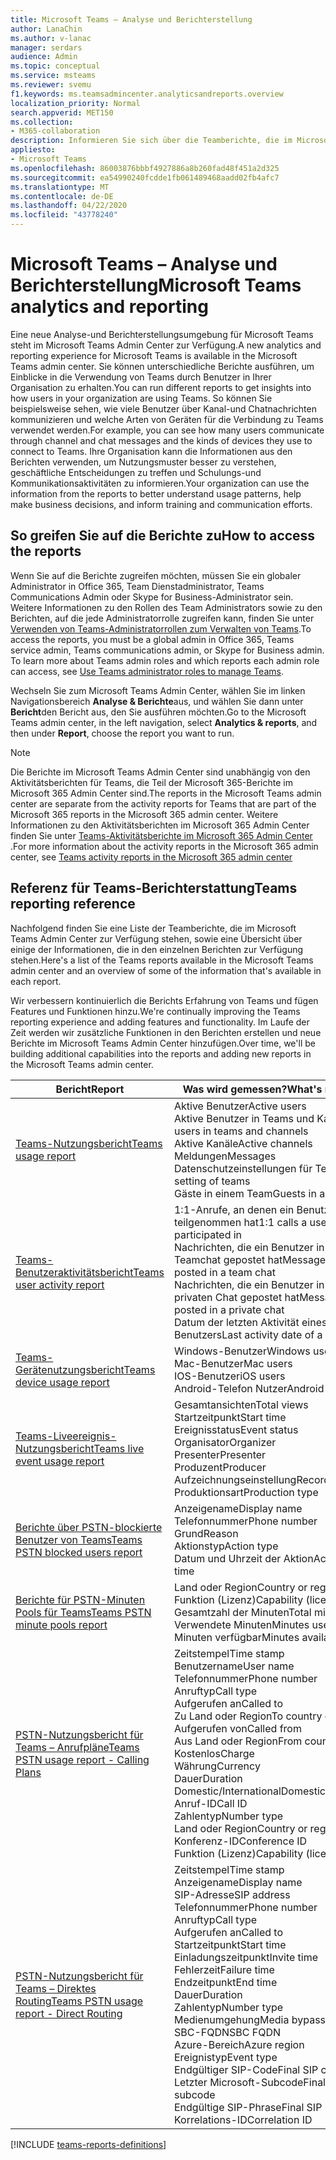 ```yaml
---
title: Microsoft Teams – Analyse und Berichterstellung
author: LanaChin
ms.author: v-lanac
manager: serdars
audience: Admin
ms.topic: conceptual
ms.service: msteams
ms.reviewer: svemu
f1.keywords: ms.teamsadmincenter.analyticsandreports.overview
localization_priority: Normal
search.appverid: MET150
ms.collection:
- M365-collaboration
description: Informieren Sie sich über die Teamberichte, die im Microsoft Teams Admin Center zur Verfügung stehen.
appliesto:
- Microsoft Teams
ms.openlocfilehash: 86003876bbbf4927886a8b260fad48f451a2d325
ms.sourcegitcommit: ea54990240fcdde1fb061489468aadd02fb4afc7
ms.translationtype: MT
ms.contentlocale: de-DE
ms.lasthandoff: 04/22/2020
ms.locfileid: "43778240"
---
```

# <a name="microsoft-teams-analytics-and-reporting"></a><span data-ttu-id="b7daa-103">Microsoft Teams – Analyse und Berichterstellung</span><span class="sxs-lookup"><span data-stu-id="b7daa-103">Microsoft Teams analytics and reporting</span></span>

<span data-ttu-id="b7daa-104">Eine neue Analyse-und Berichterstellungsumgebung für Microsoft Teams steht im Microsoft Teams Admin Center zur Verfügung.</span><span class="sxs-lookup"><span data-stu-id="b7daa-104">A new analytics and reporting experience for Microsoft Teams is available in the Microsoft Teams admin center.</span></span> <span data-ttu-id="b7daa-105">Sie können unterschiedliche Berichte ausführen, um Einblicke in die Verwendung von Teams durch Benutzer in Ihrer Organisation zu erhalten.</span><span class="sxs-lookup"><span data-stu-id="b7daa-105">You can run different reports to get insights into how users in your organization are using Teams.</span></span> <span data-ttu-id="b7daa-106">So können Sie beispielsweise sehen, wie viele Benutzer über Kanal-und Chatnachrichten kommunizieren und welche Arten von Geräten für die Verbindung zu Teams verwendet werden.</span><span class="sxs-lookup"><span data-stu-id="b7daa-106">For example, you can see how many users communicate through channel and chat messages and the kinds of devices they use to connect to Teams.</span></span> <span data-ttu-id="b7daa-107">Ihre Organisation kann die Informationen aus den Berichten verwenden, um Nutzungsmuster besser zu verstehen, geschäftliche Entscheidungen zu treffen und Schulungs-und Kommunikationsaktivitäten zu informieren.</span><span class="sxs-lookup"><span data-stu-id="b7daa-107">Your organization can use the information from the reports to better understand usage patterns, help make business decisions, and inform training and communication efforts.</span></span>

## <a name="how-to-access-the-reports"></a><span data-ttu-id="b7daa-108">So greifen Sie auf die Berichte zu</span><span class="sxs-lookup"><span data-stu-id="b7daa-108">How to access the reports</span></span>

<span data-ttu-id="b7daa-109">Wenn Sie auf die Berichte zugreifen möchten, müssen Sie ein globaler Administrator in Office 365, Team Dienstadministrator, Teams Communications Admin oder Skype for Business-Administrator sein. Weitere Informationen zu den Rollen des Team Administrators sowie zu den Berichten, auf die jede Administratorrolle zugreifen kann, finden Sie unter [Verwenden von Teams-Administratorrollen zum Verwalten von Teams](../using-admin-roles.md).</span><span class="sxs-lookup"><span data-stu-id="b7daa-109">To access the reports, you must be a global admin in Office 365, Teams service admin, Teams communications admin, or Skype for Business admin. To learn more about Teams admin roles and which reports each admin role can access, see [Use Teams administrator roles to manage Teams](../using-admin-roles.md).</span></span>

<span data-ttu-id="b7daa-110">Wechseln Sie zum Microsoft Teams Admin Center, wählen Sie im linken Navigationsbereich **Analyse & Berichte**aus, und wählen Sie dann unter **Bericht**den Bericht aus, den Sie ausführen möchten.</span><span class="sxs-lookup"><span data-stu-id="b7daa-110">Go to the Microsoft Teams admin center, in the left navigation, select **Analytics & reports**, and then under **Report**, choose the report you want to run.</span></span>

> [!NOTE]
> <span data-ttu-id="b7daa-111">Die Berichte im Microsoft Teams Admin Center sind unabhängig von den Aktivitätsberichten für Teams, die Teil der Microsoft 365-Berichte im Microsoft 365 Admin Center sind.</span><span class="sxs-lookup"><span data-stu-id="b7daa-111">The reports in the Microsoft Teams admin center are separate from the activity reports for Teams that are part of the Microsoft 365 reports in the Microsoft 365 admin center.</span></span> <span data-ttu-id="b7daa-112">Weitere Informationen zu den Aktivitätsberichten im Microsoft 365 Admin Center finden Sie unter [Teams-Aktivitätsberichte im Microsoft 365 Admin Center](../teams-activity-reports.md) .</span><span class="sxs-lookup"><span data-stu-id="b7daa-112">For more information about the activity reports in the Microsoft 365 admin center, see [Teams activity reports in the Microsoft 365 admin center](../teams-activity-reports.md)</span></span>

## <a name="teams-reporting-reference"></a><span data-ttu-id="b7daa-113">Referenz für Teams-Berichterstattung</span><span class="sxs-lookup"><span data-stu-id="b7daa-113">Teams reporting reference</span></span>

<span data-ttu-id="b7daa-114">Nachfolgend finden Sie eine Liste der Teamberichte, die im Microsoft Teams Admin Center zur Verfügung stehen, sowie eine Übersicht über einige der Informationen, die in den einzelnen Berichten zur Verfügung stehen.</span><span class="sxs-lookup"><span data-stu-id="b7daa-114">Here's a list of the Teams reports available in the Microsoft Teams admin center and an overview of some of the information that's available in each report.</span></span>

<span data-ttu-id="b7daa-115">Wir verbessern kontinuierlich die Berichts Erfahrung von Teams und fügen Features und Funktionen hinzu.</span><span class="sxs-lookup"><span data-stu-id="b7daa-115">We're continually improving the Teams reporting experience and adding features and functionality.</span></span> <span data-ttu-id="b7daa-116">Im Laufe der Zeit werden wir zusätzliche Funktionen in den Berichten erstellen und neue Berichte im Microsoft Teams Admin Center hinzufügen.</span><span class="sxs-lookup"><span data-stu-id="b7daa-116">Over time, we'll be building additional capabilities into the reports and adding new reports in the Microsoft Teams admin center.</span></span>

|<span data-ttu-id="b7daa-117">Bericht</span><span class="sxs-lookup"><span data-stu-id="b7daa-117">Report</span></span>  |<span data-ttu-id="b7daa-118">Was wird gemessen?</span><span class="sxs-lookup"><span data-stu-id="b7daa-118">What's measured?</span></span> |
|---------|---------|
|[<span data-ttu-id="b7daa-119">Teams-Nutzungsbericht</span><span class="sxs-lookup"><span data-stu-id="b7daa-119">Teams usage report</span></span>](teams-usage-report.md)  |  <span data-ttu-id="b7daa-120">Aktive Benutzer</span><span class="sxs-lookup"><span data-stu-id="b7daa-120">Active users</span></span><br/><span data-ttu-id="b7daa-121">Aktive Benutzer in Teams und Kanälen</span><span class="sxs-lookup"><span data-stu-id="b7daa-121">Active users in teams and channels</span></span><br/><span data-ttu-id="b7daa-122">Aktive Kanäle</span><span class="sxs-lookup"><span data-stu-id="b7daa-122">Active channels</span></span><br/><span data-ttu-id="b7daa-123">Meldungen</span><span class="sxs-lookup"><span data-stu-id="b7daa-123">Messages</span></span><br/><span data-ttu-id="b7daa-124">Datenschutzeinstellungen für Teams</span><span class="sxs-lookup"><span data-stu-id="b7daa-124">Privacy setting of  teams</span></span><br/><span data-ttu-id="b7daa-125">Gäste in einem Team</span><span class="sxs-lookup"><span data-stu-id="b7daa-125">Guests in a team</span></span>   |
|[<span data-ttu-id="b7daa-126">Teams-Benutzeraktivitätsbericht</span><span class="sxs-lookup"><span data-stu-id="b7daa-126">Teams user activity report</span></span>](user-activity-report.md)  |  <span data-ttu-id="b7daa-127">1:1-Anrufe, an denen ein Benutzer teilgenommen hat</span><span class="sxs-lookup"><span data-stu-id="b7daa-127">1:1 calls a user participated in</span></span><br/><span data-ttu-id="b7daa-128">Nachrichten, die ein Benutzer in einem Teamchat gepostet hat</span><span class="sxs-lookup"><span data-stu-id="b7daa-128">Messages a user posted in a team chat</span></span><br/><span data-ttu-id="b7daa-129">Nachrichten, die ein Benutzer in einem privaten Chat gepostet hat</span><span class="sxs-lookup"><span data-stu-id="b7daa-129">Messages a user posted in a private chat</span></span><br/><span data-ttu-id="b7daa-130">Datum der letzten Aktivität eines Benutzers</span><span class="sxs-lookup"><span data-stu-id="b7daa-130">Last activity date of a user</span></span>     |
|[<span data-ttu-id="b7daa-131">Teams-Gerätenutzungsbericht</span><span class="sxs-lookup"><span data-stu-id="b7daa-131">Teams device usage report</span></span>](device-usage-report.md)   |  <span data-ttu-id="b7daa-132">Windows-Benutzer</span><span class="sxs-lookup"><span data-stu-id="b7daa-132">Windows users</span></span><br/><span data-ttu-id="b7daa-133">Mac-Benutzer</span><span class="sxs-lookup"><span data-stu-id="b7daa-133">Mac users</span></span><br/><span data-ttu-id="b7daa-134">IOS-Benutzer</span><span class="sxs-lookup"><span data-stu-id="b7daa-134">iOS users</span></span><br/><span data-ttu-id="b7daa-135">Android-Telefon Nutzer</span><span class="sxs-lookup"><span data-stu-id="b7daa-135">Android phone users</span></span>     |
|[<span data-ttu-id="b7daa-136">Teams-Liveereignis-Nutzungsbericht</span><span class="sxs-lookup"><span data-stu-id="b7daa-136">Teams live event usage report</span></span>](teams-live-event-usage-report.md)   |  <span data-ttu-id="b7daa-137">Gesamtansichten</span><span class="sxs-lookup"><span data-stu-id="b7daa-137">Total views</span></span><br><span data-ttu-id="b7daa-138">Startzeitpunkt</span><span class="sxs-lookup"><span data-stu-id="b7daa-138">Start time</span></span><br><span data-ttu-id="b7daa-139">Ereignisstatus</span><span class="sxs-lookup"><span data-stu-id="b7daa-139">Event status</span></span><br><span data-ttu-id="b7daa-140">Organisator</span><span class="sxs-lookup"><span data-stu-id="b7daa-140">Organizer</span></span><br><span data-ttu-id="b7daa-141">Presenter</span><span class="sxs-lookup"><span data-stu-id="b7daa-141">Presenter</span></span><br><span data-ttu-id="b7daa-142">Produzent</span><span class="sxs-lookup"><span data-stu-id="b7daa-142">Producer</span></span><br><span data-ttu-id="b7daa-143">Aufzeichnungseinstellung</span><span class="sxs-lookup"><span data-stu-id="b7daa-143">Recording setting</span></span><br><span data-ttu-id="b7daa-144">Produktionsart</span><span class="sxs-lookup"><span data-stu-id="b7daa-144">Production type</span></span>    |
|[<span data-ttu-id="b7daa-145">Berichte über PSTN-blockierte Benutzer von Teams</span><span class="sxs-lookup"><span data-stu-id="b7daa-145">Teams PSTN blocked users report</span></span>](pstn-blocked-users-report.md)   |  <span data-ttu-id="b7daa-146">Anzeigename</span><span class="sxs-lookup"><span data-stu-id="b7daa-146">Display name</span></span><br><span data-ttu-id="b7daa-147">Telefonnummer</span><span class="sxs-lookup"><span data-stu-id="b7daa-147">Phone number</span></span><br><span data-ttu-id="b7daa-148">Grund</span><span class="sxs-lookup"><span data-stu-id="b7daa-148">Reason</span></span><br><span data-ttu-id="b7daa-149">Aktionstyp</span><span class="sxs-lookup"><span data-stu-id="b7daa-149">Action type</span></span><br><span data-ttu-id="b7daa-150">Datum und Uhrzeit der Aktion</span><span class="sxs-lookup"><span data-stu-id="b7daa-150">Action date and time</span></span>   |
|[<span data-ttu-id="b7daa-151">Berichte für PSTN-Minuten Pools für Teams</span><span class="sxs-lookup"><span data-stu-id="b7daa-151">Teams PSTN minute pools report</span></span>](pstn-minute-pools-report.md) |  <span data-ttu-id="b7daa-152">Land oder Region</span><span class="sxs-lookup"><span data-stu-id="b7daa-152">Country or region</span></span><br><span data-ttu-id="b7daa-153">Funktion (Lizenz)</span><span class="sxs-lookup"><span data-stu-id="b7daa-153">Capability (license)</span></span> <br><span data-ttu-id="b7daa-154">Gesamtzahl der Minuten</span><span class="sxs-lookup"><span data-stu-id="b7daa-154">Total minutes</span></span><br><span data-ttu-id="b7daa-155">Verwendete Minuten</span><span class="sxs-lookup"><span data-stu-id="b7daa-155">Minutes used</span></span><br><span data-ttu-id="b7daa-156">Minuten verfügbar</span><span class="sxs-lookup"><span data-stu-id="b7daa-156">Minutes available</span></span>|
|[<span data-ttu-id="b7daa-157">PSTN-Nutzungsbericht für Teams – Anrufpläne</span><span class="sxs-lookup"><span data-stu-id="b7daa-157">Teams PSTN usage report - Calling Plans</span></span>](pstn-usage-report.md#calling-plans)|  <span data-ttu-id="b7daa-158">Zeitstempel</span><span class="sxs-lookup"><span data-stu-id="b7daa-158">Time stamp</span></span><br><span data-ttu-id="b7daa-159">Benutzername</span><span class="sxs-lookup"><span data-stu-id="b7daa-159">User name</span></span><br><span data-ttu-id="b7daa-160">Telefonnummer</span><span class="sxs-lookup"><span data-stu-id="b7daa-160">Phone number</span></span><br><span data-ttu-id="b7daa-161">Anruftyp</span><span class="sxs-lookup"><span data-stu-id="b7daa-161">Call type</span></span> <br><span data-ttu-id="b7daa-162">Aufgerufen an</span><span class="sxs-lookup"><span data-stu-id="b7daa-162">Called to</span></span><br><span data-ttu-id="b7daa-163">Zu Land oder Region</span><span class="sxs-lookup"><span data-stu-id="b7daa-163">To country or region</span></span> <br><span data-ttu-id="b7daa-164">Aufgerufen von</span><span class="sxs-lookup"><span data-stu-id="b7daa-164">Called from</span></span> <br><span data-ttu-id="b7daa-165">Aus Land oder Region</span><span class="sxs-lookup"><span data-stu-id="b7daa-165">From country or region</span></span><br><span data-ttu-id="b7daa-166">Kostenlos</span><span class="sxs-lookup"><span data-stu-id="b7daa-166">Charge</span></span><br><span data-ttu-id="b7daa-167">Währung</span><span class="sxs-lookup"><span data-stu-id="b7daa-167">Currency</span></span><br><span data-ttu-id="b7daa-168">Dauer</span><span class="sxs-lookup"><span data-stu-id="b7daa-168">Duration</span></span><br><span data-ttu-id="b7daa-169">Domestic/International</span><span class="sxs-lookup"><span data-stu-id="b7daa-169">Domestic/International</span></span><br><span data-ttu-id="b7daa-170">Anruf-ID</span><span class="sxs-lookup"><span data-stu-id="b7daa-170">Call ID</span></span><br><span data-ttu-id="b7daa-171">Zahlentyp</span><span class="sxs-lookup"><span data-stu-id="b7daa-171">Number type</span></span><br><span data-ttu-id="b7daa-172">Land oder Region</span><span class="sxs-lookup"><span data-stu-id="b7daa-172">Country or region</span></span><br><span data-ttu-id="b7daa-173">Konferenz-ID</span><span class="sxs-lookup"><span data-stu-id="b7daa-173">Conference ID</span></span><br><span data-ttu-id="b7daa-174">Funktion (Lizenz)</span><span class="sxs-lookup"><span data-stu-id="b7daa-174">Capability (license)</span></span>|
|[<span data-ttu-id="b7daa-175">PSTN-Nutzungsbericht für Teams – Direktes Routing</span><span class="sxs-lookup"><span data-stu-id="b7daa-175">Teams PSTN usage report - Direct Routing</span></span>](pstn-usage-report.md#direct-routing)  |  <span data-ttu-id="b7daa-176">Zeitstempel</span><span class="sxs-lookup"><span data-stu-id="b7daa-176">Time stamp</span></span><br><span data-ttu-id="b7daa-177">Anzeigename</span><span class="sxs-lookup"><span data-stu-id="b7daa-177">Display name</span></span><br><span data-ttu-id="b7daa-178">SIP-Adresse</span><span class="sxs-lookup"><span data-stu-id="b7daa-178">SIP address</span></span><br><span data-ttu-id="b7daa-179">Telefonnummer</span><span class="sxs-lookup"><span data-stu-id="b7daa-179">Phone number</span></span> <br><span data-ttu-id="b7daa-180">Anruftyp</span><span class="sxs-lookup"><span data-stu-id="b7daa-180">Call type</span></span><br><span data-ttu-id="b7daa-181">Aufgerufen an</span><span class="sxs-lookup"><span data-stu-id="b7daa-181">Called to</span></span><br><span data-ttu-id="b7daa-182">Startzeitpunkt</span><span class="sxs-lookup"><span data-stu-id="b7daa-182">Start time</span></span><br><span data-ttu-id="b7daa-183">Einladungszeitpunkt</span><span class="sxs-lookup"><span data-stu-id="b7daa-183">Invite time</span></span><br><span data-ttu-id="b7daa-184">Fehlerzeit</span><span class="sxs-lookup"><span data-stu-id="b7daa-184">Failure time</span></span><br><span data-ttu-id="b7daa-185">Endzeitpunkt</span><span class="sxs-lookup"><span data-stu-id="b7daa-185">End time</span></span><br><span data-ttu-id="b7daa-186">Dauer</span><span class="sxs-lookup"><span data-stu-id="b7daa-186">Duration</span></span><br><span data-ttu-id="b7daa-187">Zahlentyp</span><span class="sxs-lookup"><span data-stu-id="b7daa-187">Number type</span></span><br><span data-ttu-id="b7daa-188">Medienumgehung</span><span class="sxs-lookup"><span data-stu-id="b7daa-188">Media bypass</span></span><br><span data-ttu-id="b7daa-189">SBC-FQDN</span><span class="sxs-lookup"><span data-stu-id="b7daa-189">SBC FQDN</span></span><br><span data-ttu-id="b7daa-190">Azure-Bereich</span><span class="sxs-lookup"><span data-stu-id="b7daa-190">Azure region</span></span><br><span data-ttu-id="b7daa-191">Ereignistyp</span><span class="sxs-lookup"><span data-stu-id="b7daa-191">Event type</span></span><br><span data-ttu-id="b7daa-192">Endgültiger SIP-Code</span><span class="sxs-lookup"><span data-stu-id="b7daa-192">Final SIP code</span></span><br><span data-ttu-id="b7daa-193">Letzter Microsoft-Subcode</span><span class="sxs-lookup"><span data-stu-id="b7daa-193">Final Microsoft subcode</span></span><br><span data-ttu-id="b7daa-194">Endgültige SIP-Phrase</span><span class="sxs-lookup"><span data-stu-id="b7daa-194">Final SIP phrase</span></span><br><span data-ttu-id="b7daa-195">Korrelations-ID</span><span class="sxs-lookup"><span data-stu-id="b7daa-195">Correlation ID</span></span>  |

[!INCLUDE [teams-reports-definitions](../includes/teams-reports-definitions.md)]
